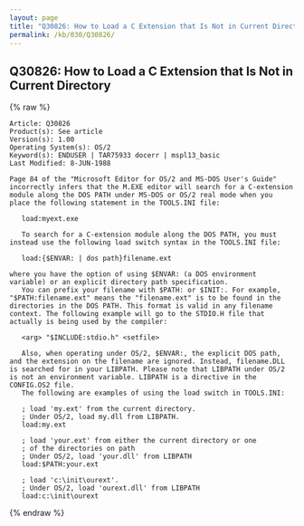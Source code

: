 ```yaml
---
layout: page
title: "Q30826: How to Load a C Extension that Is Not in Current Directory"
permalink: /kb/030/Q30826/
---
```


## Q30826: How to Load a C Extension that Is Not in Current Directory

{% raw %}

	Article: Q30826
	Product(s): See article
	Version(s): 1.00
	Operating System(s): OS/2
	Keyword(s): ENDUSER | TAR75933 docerr | mspl13_basic
	Last Modified: 8-JUN-1988
	
	Page 84 of the "Microsoft Editor for OS/2 and MS-DOS User's Guide"
	incorrectly infers that the M.EXE editor will search for a C-extension
	module along the DOS PATH under MS-DOS or OS/2 real mode when you
	place the following statement in the TOOLS.INI file:
	
	   load:myext.exe
	
	   To search for a C-extension module along the DOS PATH, you must
	instead use the following load switch syntax in the TOOLS.INI file:
	
	   load:{$ENVAR: | dos path}filename.ext
	
	where you have the option of using $ENVAR: (a DOS environment
	variable) or an explicit directory path specification.
	   You can prefix your filename with $PATH: or $INIT:. For example,
	"$PATH:filename.ext" means the "filename.ext" is to be found in the
	directories in the DOS PATH. This format is valid in any filename
	context. The following example will go to the STDIO.H file that
	actually is being used by the compiler:
	
	   <arg> "$INCLUDE:stdio.h" <setfile>
	
	   Also, when operating under OS/2, $ENVAR:, the explicit DOS path,
	and the extension on the filename are ignored. Instead, filename.DLL
	is searched for in your LIBPATH. Please note that LIBPATH under OS/2
	is not an environment variable. LIBPATH is a directive in the
	CONFIG.OS2 file.
	   The following are examples of using the load switch in TOOLS.INI:
	
	   ; load 'my.ext' from the current directory.
	   ; Under OS/2, load my.dll from LIBPATH.
	   load:my.ext
	
	   ; load 'your.ext' from either the current directory or one
	   ; of the directories on path
	   ; Under OS/2, load 'your.dll' from LIBPATH
	   load:$PATH:your.ext
	
	   ; load 'c:\init\ourext'.
	   ; Under OS/2, load 'ourext.dll' from LIBPATH
	   load:c:\init\ourext

{% endraw %}
